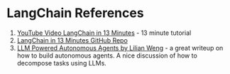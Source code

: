 # LangChain References

1. [YouTube Video LangChain in 13 Minutes](https://github.com/dmccreary/learn-langchain) - 13 minute tutorial
2. [LangChain in 13 Minutes GitHub Repo](https://github.com/rabbitmetrics/langchain-13-min)
3. [LLM Powered Autonomous Agents by Lilian Weng](https://lilianweng.github.io/posts/2023-06-23-agent/) - a great writeup on how to build autonomous agents.  A nice discussion of how to decompose tasks using LLMs.